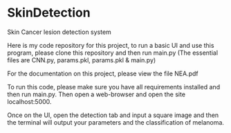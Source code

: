 # SkinDetection
Skin Cancer lesion detection system

Here is my code repository for this project, to run a basic UI and use this program, please clone this repository and then run main.py (The essential files are CNN.py, params.pkl, params.pkl & main.py)

For the documentation on this project, please view the file NEA.pdf

To run this code, please make sure you have all requirements installed and then run main.py. Then open a web-browser and open the site localhost:5000.

Once on the UI, open the detection tab and input a square image and then the terminal will output your parameters and the classification of melanoma.
